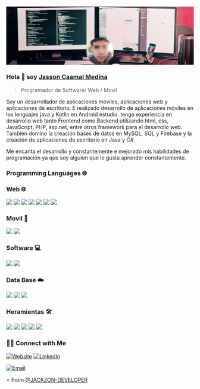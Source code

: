 <p align="center">
 <img src="https://github.com/JACKZON-DEVELOPER/JACKZON-DEVELOPER/blob/main/dev-perfil.png" align="center" />
</p>

### Hola 👋 soy [Jasson Caamal Medina](https://)
> Programador de Software/ Web / Movil


<div>
 <p>
  Soy un desarrollador de aplicaciones móviles, aplicaciones web y aplicaciones de escritorio. E realizado desarrollo de aplicaciones móviles en los lenguajes java y Kotlin en Android estudio. tengo experiencia en desarrollo web tanto Frontend como Backend utilizando html, css, JavaScript, PHP, asp.net, entre otros framework para el desarrollo web. También domino la creación bases de datos en MySQL, SQL y Firebase y la creación de aplicaciones de escritorio en Java y C#. 
  
  
Me encanta el desarrollo y constantemente e mejorado mis habilidades de programación ya que soy alguien que le gusta aprender constantemente.

</p>
</div>

### Programming Languages 🌐
### Web 🌐

<div aling="center">
 <img src = "https://img.shields.io/badge/-HTML5-E34F26?style=flat&logo=html5&logoColor=white"> 
 <img src = "https://img.shields.io/badge/-CSS3-1572B6?style=flat&logo=css3&logoColor=white">
 <img src="https://img.shields.io/badge/-Bootstrap-563D7C?style=flat&logo=bootstrap&logoColor=white">
 <img src="https://img.shields.io/badge/-JavaScript-eed718?style=flat&logo=javascript&logoColor=ffffff">
 <img src="https://img.shields.io/badge/-PHP-777BB4?style=flat&logo=PHP&logoColor=white">
 <img src="https://img.shields.io/badge/-ASP.NET-007ACC?style=flat&logo=Visual%20Studio%20Code&logoColor=white">
 <img src="https://img.shields.io/badge/-Laravel-FF2D20?style=flat&logo=Laravel&logoColor=white">
</div>

### Movil :iphone:
<div aling="center">
 <img src="https://img.shields.io/badge/-Android-3DDC84?style=flat&logo=Android&logoColor=white">
 <img src="https://img.shields.io/badge/-Kotlin-0095D5?style=flat&logo=Kotlin&logoColor=white">
</div>

 ### Software :computer:
 <div aling="center">
<img src="http://img.shields.io/badge/-Java-F89820?style=flat&logo=java&logoColor=white"> 
<img src="https://img.shields.io/badge/-C%20Sharp-239120?style=flat&logo=C%20Sharp&logoColor=white"> 


### Data Base  :cloud:
  <div aling="center">
   <img src="https://img.shields.io/badge/-MySQL-F29111?style=flat&logo=mysql&logoColor=FFFFFF">
   <img src="https://img.shields.io/badge/-Microsoft%20SQL%20Server-CC2927?style=flat&logo=Microsoft%20SQL%20Server&logoColor=white">
   <img src="https://img.shields.io/badge/-Firebase-FFA611?style=flat&logo=firebase&logoColor=FFFFFF">
  </div>
 
### Heramientas 🛠️
<div aling="center">
 <img src="http://img.shields.io/badge/-Git-F1502F?style=flat&logo=git&logoColor=FFFFFF">
 <img src="http://img.shields.io/badge/-Github-000000?style=flat&logo=github&logoColor=FFFFFF">
 <img src="https://img.shields.io/badge/-Visual%20Studio-5C2D91?style=flat&logo=Visual%20Studio&logoColor=white">
 <img src="https://img.shields.io/badge/-Android%20Studio-3DDC84?style=flat&logo=Android%20Studio&logoColor=white">
 <img src="https://img.shields.io/badge/-IntelliJ%20IDEA-000000?style=flat&logo=IntelliJ%20IDEA&logoColor=white">
    
</div>


<h3> 🤝🏻 Connect with Me </h3>

<p align="center">
 
<a href="http://jassondeveloper.com/" target="_blank"><img alt="Website" src="https://img.shields.io/badge/Portafolio-www.jassondeveloper.com-blue?style=flat&logo=google-chrome"></a>
<a href="https://www.linkedin.com/in/jasson-caamal-medina" target="_blank"><img alt="LinkedIn" src="https://img.shields.io/badge/Linkedin-jasson%20caamal%20medina-blue?style=flat&logo=linkedin"></a>

<a href="mailto:jasson.adrian.caamal.medina@gmail.com"><img alt="Email" src="https://img.shields.io/badge/Email-jasson.adrian.caamal.medina@gmail.com-blue?style=flat&logo=gmail"></a>
</p>




⭐️ From [@JACKZON-DEVELOPER](https://github.com/JACKZON-DEVELOPER)
